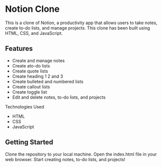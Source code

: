 # Notion Clone

This is a clone of Notion, a productivity app that allows users to take notes, create to-do lists, and manage projects. This clone has been built using HTML, CSS, and 
JavaScript.

## Features

* Create and manage notes
* Create ato-do lists
* Create quote lists
* Create heading 1 2 and 3
* Create bulleted and numbered lists
* Create callout lists
* Create toggle list
* Edit and delete notes, to-do lists, and projects

Technologies Used

* HTML
* CSS
* JavaScript

## Getting Started

Clone the repository to your local machine. Open the index.html file in your web browser. Start creating notes, to-do lists, and projects!
